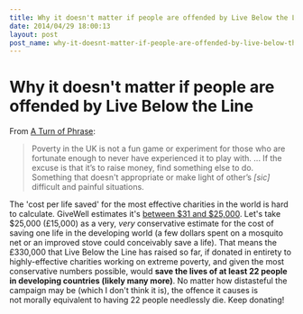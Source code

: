 ```yaml
---
title: Why it doesn't matter if people are offended by Live Below the Line
date: 2014/04/29 18:00:13
layout: post
post_name: why-it-doesnt-matter-if-people-are-offended-by-live-below-the-line
---
```

# Why it doesn't matter if people are offended by Live Below the Line

From [A Turn of Phrase](http://aturnofphrase.tumblr.com/post/84206186644/why-i-wont-support-live-below-the-line): 

> Poverty in the UK is not a fun game or experiment for those who are fortunate enough to never have experienced it to play with. ... If the excuse is that it’s to raise money, find something else to do. Something that doesn't appropriate or make light of other’s _[sic]_ difficult and painful situations.

The 'cost per life saved' for the most effective charities in the world is hard to calculate. GiveWell estimates it's [between $31 and $25,000](http://blog.givewell.org/2012/12/19/cost-effectiveness-of-nets-vs-deworming-vs-cash-transfers/). Let's take $25,000 (£15,000) as a very, _very_ conservative estimate for the cost of saving one life in the developing world (a few dollars spent on a mosquito net or an improved stove could conceivably save a life). That means the £330,000 that Live Below the Line has raised so far, if donated in entirety to highly-effective charities working on extreme poverty, and given the most conservative numbers possible, would **save the lives of at least 22 people in developing countries (likely many more)**. No matter how distasteful the campaign may be (which I don't think it is), the offence it causes is not morally equivalent to having 22 people needlessly die. Keep donating!
